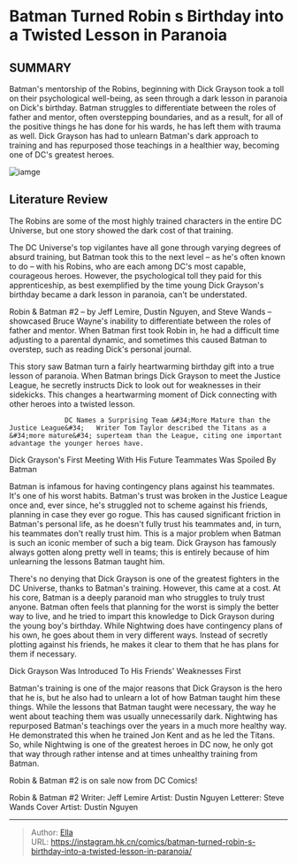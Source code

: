 # Batman Turned Robin s Birthday into a Twisted Lesson in Paranoia


## SUMMARY 



  Batman&#39;s mentorship of the Robins, beginning with Dick Grayson took a toll on their psychological well-being, as seen through a dark lesson in paranoia on Dick&#39;s birthday.   Batman struggles to differentiate between the roles of father and mentor, often overstepping boundaries, and as a result, for all of the positive things he has done for his wards, he has left them with trauma as well.   Dick Grayson has had to unlearn Batman&#39;s dark approach to training and has repurposed those teachings in a healthier way, becoming one of DC&#39;s greatest heroes.  

![iamge](https://static1.srcdn.com/wordpress/wp-content/uploads/2018/09/Batman-Dick-Grayson-Robin-Hug-Crying.jpg)

## Literature Review

The Robins are some of the most highly trained characters in the entire DC Universe, but one story showed the dark cost of that training.




The DC Universe&#39;s top vigilantes have all gone through varying degrees of absurd training, but Batman took this to the next level – as he&#39;s often known to do – with his Robins, who are each among DC&#39;s most capable, courageous heroes. However, the psychological toll they paid for this apprenticeship, as best exemplified by the time young Dick Grayson&#39;s birthday became a dark lesson in paranoia, can&#39;t be understated.




Robin &amp; Batman #2 – by Jeff Lemire, Dustin Nguyen, and Steve Wands – showcased Bruce Wayne&#39;s inability to differentiate between the roles of father and mentor. When Batman first took Robin in, he had a difficult time adjusting to a parental dynamic, and sometimes this caused Batman to overstep, such as reading Dick&#39;s personal journal.



          

This story saw Batman turn a fairly heartwarming birthday gift into a true lesson of paranoia. When Batman brings Dick Grayson to meet the Justice League, he secretly instructs Dick to look out for weaknesses in their sidekicks. This changes a heartwarming moment of Dick connecting with other heroes into a twisted lesson.

                  DC Names a Surprising Team &#34;More Mature than the Justice League&#34;   Writer Tom Taylor described the Titans as a &#34;more mature&#34; superteam than the League, citing one important advantage the younger heroes have.   





 Dick Grayson&#39;s First Meeting With His Future Teammates Was Spoiled By Batman 


          

Batman is infamous for having contingency plans against his teammates. It&#39;s one of his worst habits. Batman&#39;s trust was broken in the Justice League once and, ever since, he&#39;s struggled not to scheme against his friends, planning in case they ever go rogue. This has caused significant friction in Batman&#39;s personal life, as he doesn&#39;t fully trust his teammates and, in turn, his teammates don&#39;t really trust him. This is a major problem when Batman is such an iconic member of such a big team. Dick Grayson has famously always gotten along pretty well in teams; this is entirely because of him unlearning the lessons Batman taught him.

There&#39;s no denying that Dick Grayson is one of the greatest fighters in the DC Universe, thanks to Batman&#39;s training. However, this came at a cost. At his core, Batman is a deeply paranoid man who struggles to truly trust anyone. Batman often feels that planning for the worst is simply the better way to live, and he tried to impart this knowledge to Dick Grayson during the young boy&#39;s birthday. While Nightwing does have contingency plans of his own, he goes about them in very different ways. Instead of secretly plotting against his friends, he makes it clear to them that he has plans for them if necessary.






 Dick Grayson Was Introduced To His Friends&#39; Weaknesses First 


          

Batman&#39;s training is one of the major reasons that Dick Grayson is the hero that he is, but he also had to unlearn a lot of how Batman taught him these things. While the lessons that Batman taught were necessary, the way he went about teaching them was usually unnecessarily dark. Nightwing has repurposed Batman&#39;s teachings over the years in a much more healthy way. He demonstrated this when he trained Jon Kent and as he led the Titans. So, while Nightwing is one of the greatest heroes in DC now, he only got that way through rather intense and at times unhealthy training from Batman.

Robin &amp; Batman #2 is on sale now from DC Comics!

 Robin &amp; Batman #2                 Writer: Jeff Lemire   Artist: Dustin Nguyen   Letterer: Steve Wands   Cover Artist: Dustin Nguyen      







---

> Author: [Ella](https://instagram.hk.cn/)  
> URL: https://instagram.hk.cn/comics/batman-turned-robin-s-birthday-into-a-twisted-lesson-in-paranoia/  

